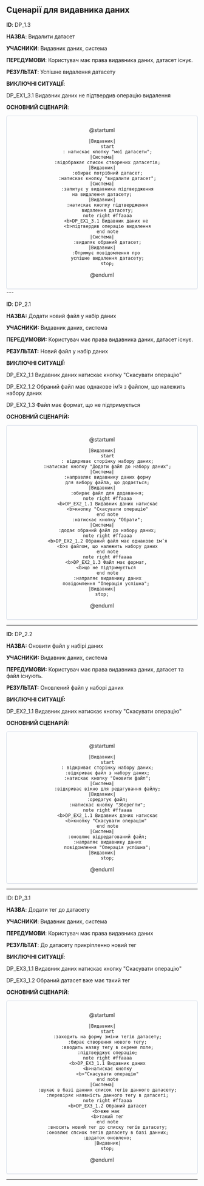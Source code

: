 ## Сценарії для  видавника даних

**ID**: DP_1.3

**НАЗВА**: Видалити датасет

**УЧАСНИКИ**: Видавник даних, система

**ПЕРЕДУМОВИ**: Користувач має права видавника даних, датасет існує.

**РЕЗУЛЬТАТ**: Успішне видалення датасету

**ВИКЛЮЧНІ СИТУАЦІЇ**:

DP_EX1_3.1 Видавник даних не підтвердив операцію видалення

**ОСНОВНИЙ СЦЕНАРІЙ**:

</center>

<center style="
    border-radius:4px;
    border: 1px solid #cfd7e6;
    box-shadow: 0 1px 3px 0 rgba(89,105,129,.05), 0 1px 1px 0 rgba(0,0,0,.025);
    padding: 1em;"
>


@startuml

    |Видавник|
        start
        : натискає кпопку "мої датасети";
    |Система|
        :відображає список створених датасетів;
    |Видавник|
        :обирає потрібний датасет;
        :натискає кнопку "видалити датасет";
    |Система|
        :запитує у видавника підтвердження
        на видалення датасету;    
    |Видавник|
        :натискає кнопку підтвердження
        видалення датасету;
        note right #ffaaaa
        <b>DP_EX1_3.1 Видавник даних не 
        <b>підтвердив операцію видалення
        end note
    |Система|
        :видаляє обраний датасет;
    |Видавник|
        :Отримує повідомлення про 
        успішне видалення датасету;
        stop;

@enduml

</center>
---

**ID**: DP_2.1

**НАЗВА:** Додати новий файл у набір даних

**УЧАСНИКИ:** Видавник даних, система

**ПЕРЕДУМОВИ:** Користувач має права видавника даних, датасет існує.

**РЕЗУЛЬТАТ:** Новий файл у набір даних

**ВИКЛЮЧНІ СИТУАЦІЇ:** 

DP_EX2_1.1 Видавник даних натискає кнопку "Скасувати операцію"

DP_EX2_1.2 Обраний файл має однакове ім’я з файлом, що належить набору даних

DP_EX2_1.3 Файл має формат, що не підтримується 


**ОСНОВНИЙ СЦЕНАРІЙ:**

</center>

<center style="
    border-radius:4px;
    border: 1px solid #cfd7e6;
    box-shadow: 0 1px 3px 0 rgba(89,105,129,.05), 0 1px 1px 0 rgba(0,0,0,.025);
    padding: 1em;"
>



@startuml

    |Видавник|
        start
        : відкриває сторінку набору даних;
        :натискає кнопку "Додати файл до набору даних";
    |Система|
        :направляє видавнику даних форму
        для вибору файла, що додається;
    |Видавник|
        :обирає файл для додавання;
        note right #ffaaaa
        <b>DP_EX2_1.1 Видавник даних натискає
        <b>кнопку "Скасувати операцію"
        end note
        :натискає кнопку "Обрати";
    |Система|
        :додає обраний файл до набору даних;
        note right #ffaaaa
        <b>DP_EX2_1.2 Обраний файл має однакове ім’я
        <b>з файлом, що належить набору даних
        end note
        note right #ffaaaa
        <b>DP_EX2_1.3 Файл має формат, 
        <b>що не підтримується 
        end note
        :напраляє видавнику даних
        повідомлення "Операція успішна"; 
    |Видавник|
    stop;

@enduml

</center>


---

**ID**: DP_2.2

**НАЗВА:** Оновити файл у набірі даних

**УЧАСНИКИ:** Видавник даних, система

**ПЕРЕДУМОВИ:** Користувач має права видавника даних, датасет та файл існують.

**РЕЗУЛЬТАТ:** Оновлений файл у наборі даних

**ВИКЛЮЧНІ СИТУАЦІЇ:**

DP_EX2_1.1 Видавник даних натискає кнопку "Скасувати операцію" 

**ОСНОВНИЙ СЦЕНАРІЙ:**


</center>

<center style="
    border-radius:4px;
    border: 1px solid #cfd7e6;
    box-shadow: 0 1px 3px 0 rgba(89,105,129,.05), 0 1px 1px 0 rgba(0,0,0,.025);
    padding: 1em;"
>


@startuml

    |Видавник|
        start
        : відкриває сторінку набору даних;
        :відкриває файл з набору даних;
        :натискає кнопку "Оновити файл";
    |Система|
        :відкриває вікно для редагування файлу;
    |Видавник|
        :оредагує файл;
        :натискає кнопку "Зберегти";
        note right #ffaaaa
        <b>DP_EX2_1.1 Видавник даних натискає
        <b>кнопку "Скасувати операцію" 
        end note
    |Система|
        :оновлює відредагований файл;
        :напраляє видавнику даних
        повідомлення "Операція успішна";
    |Видавник|
        stop;

@enduml

</center>

---

ID: DP_3.1

**НАЗВА**: Додати тег до датасету

**УЧАСНИКИ**: Видавник даних, система

**ПЕРЕДУМОВИ**: Користувач має права видавника даних

**РЕЗУЛЬТАТ**: До датасету прикріпленно новий тег

**ВИКЛЮЧНІ СИТУАЦІЇ**: 

DP_EX3_1.1 Видавник даних натискає кнопку "Скасувати операцію"

DP_EX3_1.2 Обраний датасет вже має такий тег


**ОСНОВНИЙ СЦЕНАРІЙ**:


</center>

<center style="
    border-radius:4px;
    border: 1px solid #cfd7e6;
    box-shadow: 0 1px 3px 0 rgba(89,105,129,.05), 0 1px 1px 0 rgba(0,0,0,.025);
    padding: 1em;"
>



@startuml

    |Видавник|
        start
        :заходить на форму зміни тегів датасету;
        :бирає створення нового тегу;
        :вводить назву тегу в окреме поле;
        :підтверджує операцію;
        note right #ffaaaa
        <b>DP_EX3_1.1 Видавник даних
        <b>натискає кнопку
        <b>"Скасувати операцію"
        end note
    |Система|
        :шукає в базі данних список тегів данного датасету;
        :перевіряє наявність данного тегу в датасеті;
        note right #ffaaaa
        <b>DP_EX3_1.2 Обраний датасет
        <b>вже має 
        <b>такий тег
        end note
        :вносить новий тег до списку тегів датасету;
        :оновлює спсиок тегів датасету в базі данних;
        :додаток оновлено;
        |Видавник|
        stop;

@enduml

</center>

---